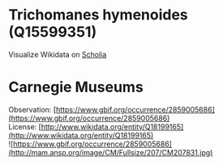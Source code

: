 
Trichomanes hymenoides (Q15599351)
==================================
  
Visualize Wikidata on [Scholia](https://scholia.toolforge.org/taxon/Q15599351)
# Carnegie Museums
  
Observation: [https://www.gbif.org/occurrence/2859005686](https://www.gbif.org/occurrence/2859005686)  
License: [http://www.wikidata.org/entity/Q18199165](http://www.wikidata.org/entity/Q18199165)  
![https://www.gbif.org/occurrence/2859005686](http://mam.ansp.org/image/CM/Fullsize/207/CM207831.jpg)